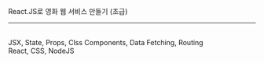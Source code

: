 React.JS로 영화 웹 서비스 만들기 (초급)
<hr/>
</br>
JSX, State, Props, Clss Components, Data Fetching, Routing
</br>
React, CSS, NodeJS
